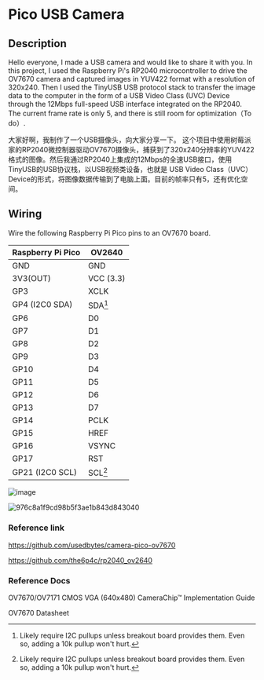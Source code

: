 # Pico USB Camera
## Description
Hello everyone, I made a USB camera and would like to share it with you.
In this project, I used the Raspberry Pi's RP2040 microcontroller to drive the OV7670 camera and captured images in YUV422 format with a resolution of 320x240. Then I used the TinyUSB USB protocol stack to transfer the image data to the computer in the form of a USB Video Class (UVC) Device through the 12Mbps full-speed USB interface integrated on the RP2040. The current frame rate is only 5, and there is still room for optimization（To do）.

大家好啊，我制作了一个USB摄像头，向大家分享一下。
这个项目中使用树莓派家的RP2040微控制器驱动OV7670摄像头，捕获到了320x240分辨率的YUV422格式的图像。然后我通过RP2040上集成的12Mbps的全速USB接口，使用TinyUSB的USB协议栈，以USB视频类设备，也就是 USB Video Class（UVC）Device的形式，将图像数据传输到了电脑上面。目前的帧率只有5，还有优化空间。

## Wiring
Wire the following Raspberry Pi Pico pins to an OV7670 board.

| Raspberry Pi Pico | OV2640            |
| ----------------- | ----------------- |
| GND               | GND               |
| 3V3(OUT)          | VCC (3.3)         |
| GP3               | XCLK              |
| GP4  (I2C0 SDA)   | SDA[^i2c_pullups] |
| GP6               | D0                |
| GP7               | D1                |
| GP8               | D2                |
| GP9               | D3                |
| GP10              | D4                |
| GP11              | D5                |
| GP12              | D6                |
| GP13              | D7                |
| GP14              | PCLK              |
| GP15              | HREF              |
| GP16              | VSYNC             |
| GP17              | RST               |
| GP21 (I2C0 SCL)   | SCL[^i2c_pullups] |


[^i2c_pullups]: Likely require I2C pullups unless breakout board provides them. Even so, adding a 10k pullup won't hurt.

![image](https://github.com/user-attachments/assets/db7764c1-1aeb-4732-9a20-e14c4e68baef)

![976c8a1f9cd98b5f3ae1b843d843040](https://github.com/user-attachments/assets/b8ef82da-4ef2-45a2-b333-1fa82be0545a)

### Reference link
https://github.com/usedbytes/camera-pico-ov7670

https://github.com/the6p4c/rp2040_ov2640

### Reference Docs 
OV7670/OV7171 CMOS VGA (640x480) CameraChip™ Implementation Guide

OV7670 Datasheet
